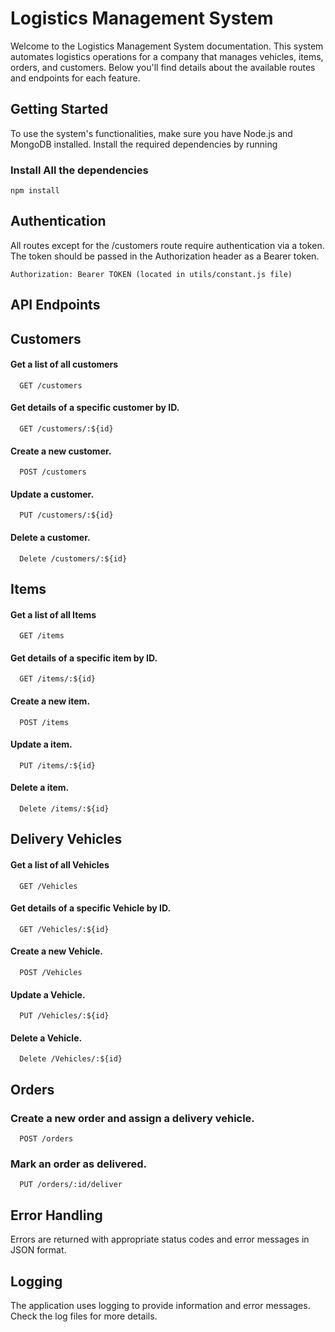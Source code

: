 
# Logistics Management System

Welcome to the Logistics Management System documentation. This system automates logistics operations for a company that manages vehicles, items, orders, and customers. Below you'll find details about the available routes and endpoints for each feature.

## Getting Started
To use the system's functionalities, make sure you have Node.js and MongoDB installed. Install the required dependencies by running

### Install All the dependencies
```http
npm install
```


## Authentication
All routes except for the /customers route require authentication via a token. The token should be passed in the Authorization header as a Bearer token.

```http
Authorization: Bearer TOKEN (located in utils/constant.js file)
```

## API Endpoints

## Customers

#### Get a list of all customers

```http
  GET /customers
```
#### Get details of a specific customer by ID.

```http
  GET /customers/:${id}
```
#### Create a new customer.

```http
  POST /customers
```
#### Update a customer.

```http
  PUT /customers/:${id}
```
#### Delete a customer.

```http
  Delete /customers/:${id}
```
## Items

#### Get a list of all Items

```http
  GET /items
```
#### Get details of a specific item by ID.

```http
  GET /items/:${id}
```
#### Create a new item.

```http
  POST /items
```
#### Update a item.

```http
  PUT /items/:${id}
```
#### Delete a item.

```http
  Delete /items/:${id}
```
## Delivery Vehicles

#### Get a list of all Vehicles

```http
  GET /Vehicles
```
#### Get details of a specific Vehicle by ID.

```http
  GET /Vehicles/:${id}
```
#### Create a new Vehicle.

```http
  POST /Vehicles
```
#### Update a Vehicle.

```http
  PUT /Vehicles/:${id}
```
#### Delete a Vehicle.

```http
  Delete /Vehicles/:${id}
```
## Orders

### Create a new order and assign a delivery vehicle.

```http
  POST /orders
```
### Mark an order as delivered.

```http
  PUT /orders/:id/deliver
```

## Error Handling
Errors are returned with appropriate status codes and error messages in JSON format.

## Logging
The application uses logging to provide information and error messages. Check the log files for more details.
